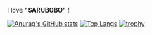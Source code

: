 
I love **"SARUBOBO"** !

[![Anurag's GitHub stats](https://github-readme-stats.vercel.app/api?username=ishige-shogo&show_icons=true&theme=synthwave)](https://github.com/anuraghazra/github-readme-stats)
[![Top Langs](https://github-readme-stats.vercel.app/api/top-langs/?username=ishige-shogo&layout=compact)](https://github.com/anuraghazra/github-readme-stats)
[![trophy](https://github-profile-trophy.vercel.app/?username=ishige-shogo&theme=monokai&rank=SSS,SS,S,AAA,AA,A)](https://github.com/ryo-ma/github-profile-trophy)
